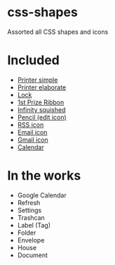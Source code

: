 css-shapes
============

Assorted all CSS shapes and icons

# Included

- [Printer simple](http://kevinchampion.github.com/css-shapes/printer-simple.html)
- [Printer elaborate](http://kevinchampion.github.com/css-shapes/printer-elaborate.html)
- [Lock](http://kevinchampion.github.com/css-shapes/secure-lock.html)
- [1st Prize Ribbon](http://kevinchampion.github.com/css-shapes/badge-ribbon.html)
- [Infinity squished](http://kevinchampion.github.com/css-shapes/infinity-squished.html)
- [Pencil (edit icon)](http://kevinchampion.github.com/css-shapes/pencil.html)
- [RSS icon](http://kevinchampion.github.com/css-shapes/rss.html)
- [Email icon](http://kevinchampion.github.com/css-shapes/email.html)
- [Gmail icon](http://kevinchampion.github.com/css-shapes/gmail.html)
- [Calendar](http://kevinchampion.github.com/css-shapes/calendar.html)


# In the works

- Google Calendar
- Refresh
- Settings
- Trashcan
- Label (Tag)
- Folder
- Envelope
- House
- Document



